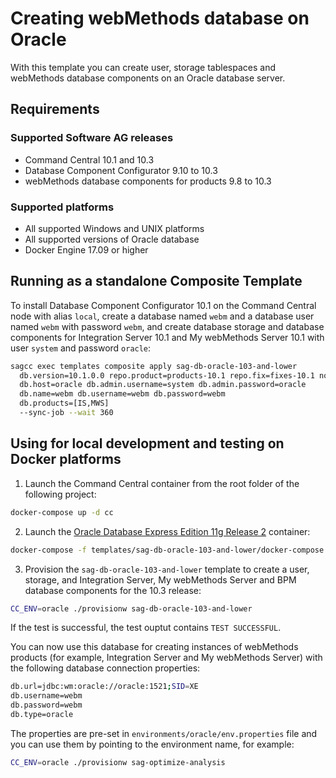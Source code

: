 <!--
 Copyright (c) 2011-2019 Software AG, Darmstadt, Germany and/or Software AG USA Inc.,
 Reston, VA, USA, and/or its subsidiaries and/or its affiliates and/or their licensors.

 SPDX-License-Identifier: Apache-2.0

   Licensed under the Apache License, Version 2.0 (the "License");
   you may not use this file except in compliance with the License.
   You may obtain a copy of the License at

       http://www.apache.org/licenses/LICENSE-2.0

   Unless required by applicable law or agreed to in writing, software
   distributed under the License is distributed on an "AS IS" BASIS,
   WITHOUT WARRANTIES OR CONDITIONS OF ANY KIND, either express or implied.
   See the License for the specific language governing permissions and
   limitations under the License.
-->

# Creating webMethods database on Oracle

With this template you can create user, storage tablespaces and webMethods database components on an Oracle database server.

## Requirements

### Supported Software AG releases

* Command Central 10.1 and 10.3
* Database Component Configurator 9.10 to 10.3
* webMethods database components for products 9.8 to 10.3

### Supported platforms

* All supported Windows and UNIX platforms
* All supported versions of Oracle database
* Docker Engine 17.09 or higher

## Running as a standalone Composite Template

To install Database Component Configurator 10.1 on the Command Central node with alias `local`, create a database named `webm` and a database user named `webm` with password `webm`, and create database storage and database components for Integration Server 10.1 and My webMethods Server 10.1 with user `system` and password `oracle`:

```bash
sagcc exec templates composite apply sag-db-oracle-103-and-lower
  db.version=10.1.0.0 repo.product=products-10.1 repo.fix=fixes-10.1 nodes=local
  db.host=oracle db.admin.username=system db.admin.password=oracle
  db.name=webm db.username=webm db.password=webm
  db.products=[IS,MWS]
  --sync-job --wait 360
```

## Using for local development and testing on Docker platforms

1. Launch the Command Central container from the root folder of the following project:

```bash
docker-compose up -d cc
```

2. Launch the [Oracle Database Express Edition 11g Release 2](https://hub.docker.com/r/wnameless/oracle-xe-11g/) container:

```bash
docker-compose -f templates/sag-db-oracle-103-and-lower/docker-compose.yml up -d oracle
```

3. Provision the `sag-db-oracle-103-and-lower` template to create a user, storage, and Integration Server, My webMethods Server and BPM database components for the 10.3 release:

```bash
CC_ENV=oracle ./provisionw sag-db-oracle-103-and-lower
```
If the test is successful, the test ouptut contains `TEST SUCCESSFUL`.

You can now use this database for creating instances of webMethods products (for example, Integration Server and My webMethods Server) with the following database connection properties:

```bash
db.url=jdbc:wm:oracle://oracle:1521;SID=XE
db.username=webm
db.password=webm
db.type=oracle
```

The properties are pre-set in `environments/oracle/env.properties` file and you can use them by pointing to the environment name, for example:

```bash
CC_ENV=oracle ./provisionw sag-optimize-analysis
```
